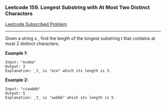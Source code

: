 ### Leetcode 159. Longest Substring with At Most Two Distinct Characters
[Leetcode Subscribed Problem](https://leetcode.com/problems/longest-substring-with-at-most-two-distinct-characters//)

---

Given a string *s* , find the length of the longest substring *t* that contains at most 2 distinct characters.

**Example 1:**
```
Input: "eceba"
Output: 3
Explanation: _t_ is "ece" which its length is 3.
```

**Example 2:**
```
Input: "ccaabbb"
Output: 5
Explanation: _t_ is "aabbb" which its length is 5.
```
